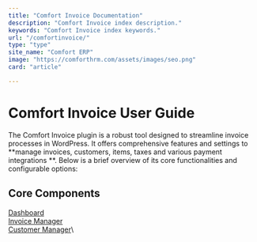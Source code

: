 ```yaml
---
title: "Comfort Invoice Documentation"
description: "Comfort Invoice index description."
keywords: "Comfort Invoice index keywords."
url: "/comfortinvoice/"
type: "type"
site_name: "Comfort ERP"
image: "https://comforthrm.com/assets/images/seo.png"
card: "article"

---
```


# Comfort Invoice User Guide

The Comfort Invoice plugin is a robust tool designed to streamline invoice processes in WordPress. It offers comprehensive features and settings to **manage invoices, customers, items, taxes and various payment integrations **. Below is a brief overview of its core functionalities and configurable options:

## Core Components ##
[Dashboard](./dashboard.md)\
[Invoice Manager](./invoice-manager.md)\
[Customer Manager](./customer-manager.md)\

